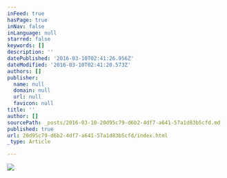 ```yaml
---
inFeed: true
hasPage: true
inNav: false
inLanguage: null
starred: false
keywords: []
description: ''
datePublished: '2016-03-10T02:41:26.956Z'
dateModified: '2016-03-10T02:41:20.573Z'
authors: []
publisher:
  name: null
  domain: null
  url: null
  favicon: null
title: ''
author: []
sourcePath: _posts/2016-03-10-20d95c79-d6b2-4df7-a641-57a1d83b5cfd.md
published: true
url: 20d95c79-d6b2-4df7-a641-57a1d83b5cfd/index.html
_type: Article

---
```

![](https://the-grid-user-content.s3-us-west-2.amazonaws.com/f4c91194-24c7-4f71-ad95-32599365290a.jpg)